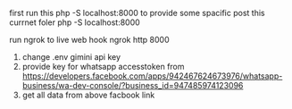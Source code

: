 first run this  php -S localhost:8000 to provide some spacific post this currnet foler 
 php -S localhost:8000

run ngrok to live web hook 
ngrok http 8000

1) change .env gimini api key
2) provide key for whatsapp accesstoken from https://developers.facebook.com/apps/942467624673976/whatsapp-business/wa-dev-console/?business_id=947485974123096
3) get all data from above facbook link  

